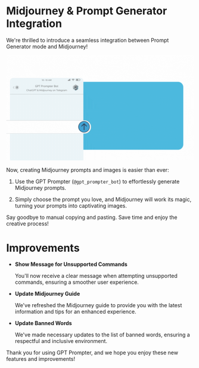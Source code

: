 # Midjourney & Prompt Generator Integration
  We're thrilled to introduce a seamless integration between Prompt Generator mode and Midjourney!
  
 ![image](<image/Product Ann [retangle].gif>)
  
  Now, creating Midjourney prompts and images is easier than ever:

  1. Use the GPT Prompter (`@gpt_prompter_bot`) to effortlessly generate Midjourney prompts.

  2. Simply choose the prompt you love, and Midjourney will work its magic, turning your prompts into captivating images.

  Say goodbye to manual copying and pasting. Save time and enjoy the creative process!

# Improvements
- **Show Message for Unsupported Commands**

  You'll now receive a clear message when attempting unsupported commands, ensuring a smoother user experience.

- **Update Midjourney Guide**

  We've refreshed the Midjourney guide to provide you with the latest information and tips for an enhanced experience.


- **Update Banned Words**
  
  We've made necessary updates to the list of banned words, ensuring a respectful and inclusive environment.

Thank you for using GPT Prompter, and we hope you enjoy these new features and improvements!
